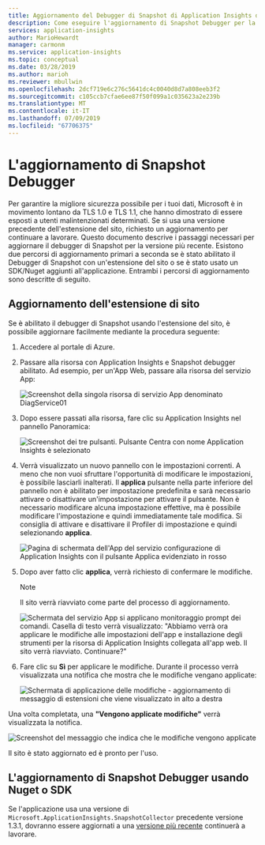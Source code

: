 ```yaml
---
title: Aggiornamento del Debugger di Snapshot di Application Insights di Azure per le app .NET | Microsoft Docs
description: Come eseguire l'aggiornamento di Snapshot Debugger per la versione più recente in servizi App di Azure o tramite pacchetti Nuget
services: application-insights
author: MarioHewardt
manager: carmonm
ms.service: application-insights
ms.topic: conceptual
ms.date: 03/28/2019
ms.author: marioh
ms.reviewer: mbullwin
ms.openlocfilehash: 2dcf719e6c276c5641dc4c0040d8d7a808eeb3f2
ms.sourcegitcommit: c105ccb7cfae6ee87f50f099a1c035623a2e239b
ms.translationtype: MT
ms.contentlocale: it-IT
ms.lasthandoff: 07/09/2019
ms.locfileid: "67706375"
---
```

# <a name="upgrading-the-snapshot-debugger"></a>L'aggiornamento di Snapshot Debugger

Per garantire la migliore sicurezza possibile per i tuoi dati, Microsoft è in movimento lontano da TLS 1.0 e TLS 1.1, che hanno dimostrato di essere esposti a utenti malintenzionati determinati. Se si usa una versione precedente dell'estensione del sito, richiesto un aggiornamento per continuare a lavorare. Questo documento descrive i passaggi necessari per aggiornare il debugger di Snapshot per la versione più recente. Esistono due percorsi di aggiornamento primari a seconda se è stato abilitato il Debugger di Snapshot con un'estensione del sito o se è stato usato un SDK/Nuget aggiunti all'applicazione. Entrambi i percorsi di aggiornamento sono descritte di seguito. 

## <a name="upgrading-the-site-extension"></a>Aggiornamento dell'estensione di sito

Se è abilitato il debugger di Snapshot usando l'estensione del sito, è possibile aggiornare facilmente mediante la procedura seguente:

1. Accedere al portale di Azure.
2. Passare alla risorsa con Application Insights e Snapshot debugger abilitato. Ad esempio, per un'App Web, passare alla risorsa del servizio App:

   ![Screenshot della singola risorsa di servizio App denominato DiagService01](./media/snapshot-debugger-upgrade/app-service-resource.png)

3. Dopo essere passati alla risorsa, fare clic su Application Insights nel pannello Panoramica:

   ![Screenshot dei tre pulsanti. Pulsante Centra con nome Application Insights è selezionato](./media/snapshot-debugger-upgrade/application-insights-button.png)

4. Verrà visualizzato un nuovo pannello con le impostazioni correnti. A meno che non vuoi sfruttare l'opportunità di modificare le impostazioni, è possibile lasciarli inalterati. Il **applica** pulsante nella parte inferiore del pannello non è abilitato per impostazione predefinita e sarà necessario attivare o disattivare un'impostazione per attivare il pulsante. Non è necessario modificare alcuna impostazione effettive, ma è possibile modificare l'impostazione e quindi immediatamente tale modifica. Si consiglia di attivare e disattivare il Profiler di impostazione e quindi selezionando **applica**.

   ![Pagina di schermata dell'App del servizio configurazione di Application Insights con il pulsante Applica evidenziato in rosso](./media/snapshot-debugger-upgrade/view-application-insights-data.png)

5. Dopo aver fatto clic **applica**, verrà richiesto di confermare le modifiche.

    > [!NOTE]
    > Il sito verrà riavviato come parte del processo di aggiornamento.

   ![Schermata del servizio App si applicano monitoraggio prompt dei comandi. Casella di testo verrà visualizzato: "Abbiamo verrà ora applicare le modifiche alle impostazioni dell'app e installazione degli strumenti per la risorsa di Application Insights collegata all'app web. Il sito verrà riavviato. Continuare?"](./media/snapshot-debugger-upgrade/apply-monitoring-settings.png)

6. Fare clic su **Sì** per applicare le modifiche. Durante il processo verrà visualizzata una notifica che mostra che le modifiche vengano applicate:

   ![Schermata di applicazione delle modifiche - aggiornamento di messaggio di estensioni che viene visualizzato in alto a destra](./media/snapshot-debugger-upgrade/updating-extensions.png)

Una volta completata, una **"Vengono applicate modifiche"** verrà visualizzata la notifica.

   ![Screenshot del messaggio che indica che le modifiche vengono applicate](./media/snapshot-debugger-upgrade/changes-are-applied.png)

Il sito è stato aggiornato ed è pronto per l'uso.

## <a name="upgrading-snapshot-debugger-using-sdknuget"></a>L'aggiornamento di Snapshot Debugger usando Nuget o SDK

Se l'applicazione usa una versione di `Microsoft.ApplicationInsights.SnapshotCollector` precedente versione 1.3.1, dovranno essere aggiornati a una [versione più recente](https://www.nuget.org/packages/Microsoft.ApplicationInsights.SnapshotCollector) continuerà a lavorare.
